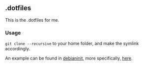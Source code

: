 ## .dotfiles

This is the .dotfiles for me.

### Usage
`git clone --recursive` to your home folder, and make the symlink accordingly.

An example can be found in [debianinit](https://github.com/grapeot/debianinit), more specifically, [here](https://github.com/grapeot/DebianInit/blob/master/setup.sh#L17).
